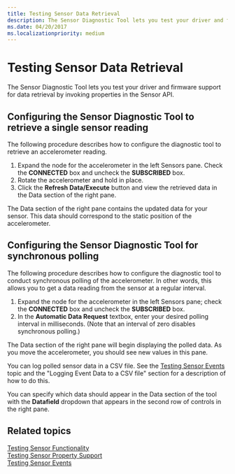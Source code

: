 ```yaml
---
title: Testing Sensor Data Retrieval
description: The Sensor Diagnostic Tool lets you test your driver and firmware support for data retrieval by invoking properties in the Sensor API.
ms.date: 04/20/2017
ms.localizationpriority: medium
---
```


# Testing Sensor Data Retrieval


The Sensor Diagnostic Tool lets you test your driver and firmware support for data retrieval by invoking properties in the Sensor API.
 

## Configuring the Sensor Diagnostic Tool to retrieve a single sensor reading


The following procedure describes how to configure the diagnostic tool to retrieve an accelerometer reading.

1.  Expand the node for the accelerometer in the left Sensors pane. Check the **CONNECTED** box and uncheck the **SUBSCRIBED** box.
2.  Rotate the accelerometer and hold in place.
3.  Click the **Refresh Data/Execute** button and view the retrieved data in the Data section of the right pane.

The Data section of the right pane contains the updated data for your sensor. This data should correspond to the static position of the accelerometer.

## Configuring the Sensor Diagnostic Tool for synchronous polling


The following procedure describes how to configure the diagnostic tool to conduct synchronous polling of the accelerometer. In other words, this allows you to get a data reading from the sensor at a regular interval.

1.  Expand the node for the accelerometer in the left Sensors pane; check the **CONNECTED** box and uncheck the **SUBSCRIBED** box.
2.  In the **Automatic Data Request** textbox, enter your desired polling interval in milliseconds. (Note that an interval of zero disables synchronous polling.)

The Data section of the right pane will begin displaying the polled data. As you move the accelerometer, you should see new values in this pane.

You can log polled sensor data in a CSV file. See the [Testing Sensor Events](testing-sensor-events.md) topic and the "Logging Event Data to a CSV file" section for a description of how to do this.

You can specify which data should appear in the Data section of the tool with the **Datafield** dropdown that appears in the second row of controls in the right pane.

## Related topics
[Testing Sensor Functionality](testing-sensor-functionality.md)  
[Testing Sensor Property Support](testing-and-logging-sensor-data.md)  
[Testing Sensor Events](testing-sensor-events.md)  



